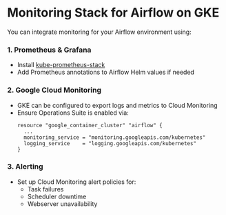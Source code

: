 # Monitoring Stack for Airflow on GKE

You can integrate monitoring for your Airflow environment using:

### 1. Prometheus & Grafana
- Install [kube-prometheus-stack](https://github.com/prometheus-community/helm-charts/tree/main/charts/kube-prometheus-stack)
- Add Prometheus annotations to Airflow Helm values if needed

### 2. Google Cloud Monitoring
- GKE can be configured to export logs and metrics to Cloud Monitoring
- Ensure Operations Suite is enabled via:
  ```
  resource "google_container_cluster" "airflow" {
    ...
    monitoring_service = "monitoring.googleapis.com/kubernetes"
    logging_service    = "logging.googleapis.com/kubernetes"
  }
  ```

### 3. Alerting
- Set up Cloud Monitoring alert policies for:
  - Task failures
  - Scheduler downtime
  - Webserver unavailability
